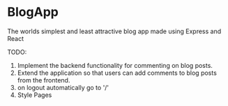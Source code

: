 # BlogApp
 The worlds simplest and least attractive blog app made using Express and React


TODO:
1. Implement the backend functionality for commenting on blog posts.
2. Extend the application so that users can add comments to blog posts from the frontend.
3. on logout automatically go to '/'
0. Style Pages
